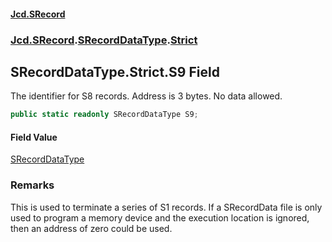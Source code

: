 #### [Jcd.SRecord](index.md 'index')
### [Jcd.SRecord](Jcd.SRecord.md 'Jcd.SRecord').[SRecordDataType](Jcd.SRecord.SRecordDataType.md 'Jcd.SRecord.SRecordDataType').[Strict](Jcd.SRecord.SRecordDataType.Strict.md 'Jcd.SRecord.SRecordDataType.Strict')

## SRecordDataType.Strict.S9 Field

The identifier for S8 records. Address is 3 bytes.  No data allowed.

```csharp
public static readonly SRecordDataType S9;
```

#### Field Value
[SRecordDataType](Jcd.SRecord.SRecordDataType.md 'Jcd.SRecord.SRecordDataType')

### Remarks
This is used to terminate a series of S1 records. If a SRecordData file is only used to program a memory device and the execution location is ignored, then an address of zero could be used.